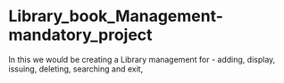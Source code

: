 # Library_book_Management-mandatory_project
In this we would be creating a Library management for - adding, display, issuing, deleting, searching and exit,
